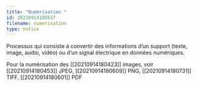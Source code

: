 ```yaml
---
title: "Numérisation "
id: 20210914180537
filename: numerisation
type: notice
---
```


Processus qui consiste à convertir des informations d’un support (texte, image, audio, vidéo) ou d’un signal électrique en données numériques.

Pour la numérisation des [[20210914180423]] images, voir [[20210914180453]] JPEG, [[20210914180609]] PNG, [[20210914180731]] TIFF, [[20210914180601]] PDF

